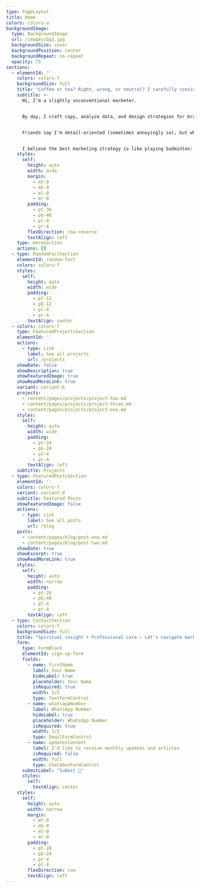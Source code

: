 ```yaml
---
type: PageLayout
title: Home
colors: colors-a
backgroundImage:
  type: BackgroundImage
  url: /images/bg1.jpg
  backgroundSize: cover
  backgroundPosition: center
  backgroundRepeat: no-repeat
  opacity: 75
sections:
  - elementId: ''
    colors: colors-f
    backgroundSize: full
    title: "Coffee or tea? Right, wrong, or neutral? I carefully consider it all."
    subtitle: >-
      Hi, I'm a slightly unconventional marketer.


      By day, I craft copy, analyze data, and design strategies for brands. By night, I meditate in stillness, using spiritual intuition to sense the authentic energy behind each brand. Weekends? You'll find me on the badminton court, chasing that little white shuttlecock with sweat dripping down.


      Friends say I'm detail-oriented (sometimes annoyingly so), but what I'm most proud of is my ability to view problems from three perspectives: right, wrong, and neutral. This helps me find balance in the gray-area world of marketing.


      I believe the best marketing strategy is like playing badminton: it requires technique, but even more so, intuition.
    styles:
      self:
        height: auto
        width: wide
        margin:
          - mt-0
          - mb-0
          - ml-0
          - mr-0
        padding:
          - pt-36
          - pb-48
          - pl-4
          - pr-4
        flexDirection: row-reverse
        textAlign: left
    type: HeroSection
    actions: []
  - type: RandomFactSection
    elementId: random-fact
    colors: colors-f
    styles:
      self:
        height: auto
        width: wide
        padding:
          - pt-12
          - pb-12
          - pl-4
          - pr-4
        textAlign: center
  - colors: colors-f
    type: FeaturedProjectsSection
    elementId: ''
    actions:
      - type: Link
        label: See all projects
        url: /projects
    showDate: false
    showDescription: true
    showFeaturedImage: true
    showReadMoreLink: true
    variant: variant-b
    projects:
      - content/pages/projects/project-two.md
      - content/pages/projects/project-three.md
      - content/pages/projects/project-one.md
    styles:
      self:
        height: auto
        width: wide
        padding:
          - pt-24
          - pb-24
          - pl-4
          - pr-4
        textAlign: left
    subtitle: Projects
  - type: FeaturedPostsSection
    elementId: ''
    colors: colors-f
    variant: variant-d
    subtitle: Featured Posts
    showFeaturedImage: false
    actions:
      - type: Link
        label: See all posts
        url: /blog
    posts:
      - content/pages/blog/post-one.md
      - content/pages/blog/post-two.md
    showDate: true
    showExcerpt: true
    showReadMoreLink: true
    styles:
      self:
        height: auto
        width: narrow
        padding:
          - pt-28
          - pb-48
          - pl-4
          - pr-4
        textAlign: left
  - type: ContactSection
    colors: colors-f
    backgroundSize: full
    title: "Spiritual insight + Professional care ~ Let's navigate marketing with clarity and ease. Reach out... 💬"
    form:
      type: FormBlock
      elementId: sign-up-form
      fields:
        - name: firstName
          label: Your Name
          hideLabel: true
          placeholder: Your Name
          isRequired: true
          width: 1/2
          type: TextFormControl
        - name: whatsappNumber
          label: WhatsApp Number
          hideLabel: true
          placeholder: WhatsApp Number
          isRequired: true
          width: 1/2
          type: EmailFormControl
        - name: updatesConsent
          label: I'd like to receive monthly updates and articles
          isRequired: false
          width: full
          type: CheckboxFormControl
      submitLabel: "Submit 🚀"
      styles:
        self:
          textAlign: center
    styles:
      self:
        height: auto
        width: narrow
        margin:
          - mt-0
          - mb-0
          - ml-0
          - mr-0
        padding:
          - pt-24
          - pb-24
          - pr-4
          - pl-4
        flexDirection: row
        textAlign: left
---
```

